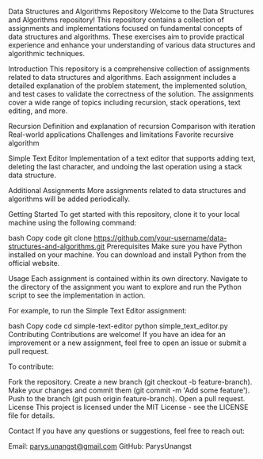 


Data Structures and Algorithms Repository
Welcome to the Data Structures and Algorithms repository! This repository contains a collection of assignments
and implementations focused on fundamental concepts of data structures and algorithms. These exercises aim to provide 
practical experience and enhance your understanding of various data structures and algorithmic techniques.


Introduction
This repository is a comprehensive collection of assignments related to data structures and algorithms.
Each assignment includes a detailed explanation of the problem statement, the implemented solution, and test
cases to validate the correctness of the solution. The assignments cover a wide range of topics including recursion, stack operations, text editing, and more.


Recursion
  Definition and explanation of recursion
  Comparison with iteration
  Real-world applications
  Challenges and limitations
  Favorite recursive algorithm
  
Simple Text Editor
  Implementation of a text editor that supports adding text, deleting the last character, and undoing the last operation using a stack data structure.

Additional Assignments
  More assignments related to data structures and algorithms will be added periodically.




Getting Started
To get started with this repository, clone it to your local machine using the following command:

bash
Copy code
git clone https://github.com/your-username/data-structures-and-algorithms.git
Prerequisites
Make sure you have Python installed on your machine. You can download and install Python from the official website.

Usage
Each assignment is contained within its own directory. Navigate to the directory of the assignment you want to explore and run the Python script to see the implementation in action.

For example, to run the Simple Text Editor assignment:

bash
Copy code
cd simple-text-editor
python simple_text_editor.py
Contributing
Contributions are welcome! If you have an idea for an improvement or a new assignment, feel free to open an issue or submit a pull request.

To contribute:

Fork the repository.
Create a new branch (git checkout -b feature-branch).
Make your changes and commit them (git commit -m 'Add some feature').
Push to the branch (git push origin feature-branch).
Open a pull request.
License
This project is licensed under the MIT License - see the LICENSE file for details.

Contact
If you have any questions or suggestions, feel free to reach out:

Email: parys.unangst@gmail.com
GitHub: ParysUnangst
